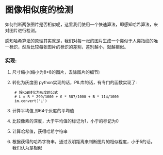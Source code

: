 # 图像相似度的检测

如何判断两张图片是否相似呢，这里我们使用一个快速算法，即感知哈希算法，来对图片进行检测。

感知哈希算法的原理其实就是，我们对每一张的图片生成一个类似于人类指纹的唯一标识，然后比较每张图片的标识的差别，差别越小，就越相似。

### 实现:

1. 尺寸缩小(缩小为8*8的图片，去除图片的细节)
2. 转化为灰度图
	python实现的话，PIL库的话，有专门的函数实现了:
	
		# 将RGB转化为灰度的公式
		# L = R * 299/1000 + G * 587/1000 + B * 114/1000
		im.convert('L')

3. 计算平均值,即64个灰度的平均值
4. 比较像素的深度，大于平均值的标记为1，小于的标记为0
5. 计算哈希值，获得哈希字符串
6. 根据获得的哈希字符串，通过汉明距离来判断图片的相似程度，小于5的话，我们认为是相似